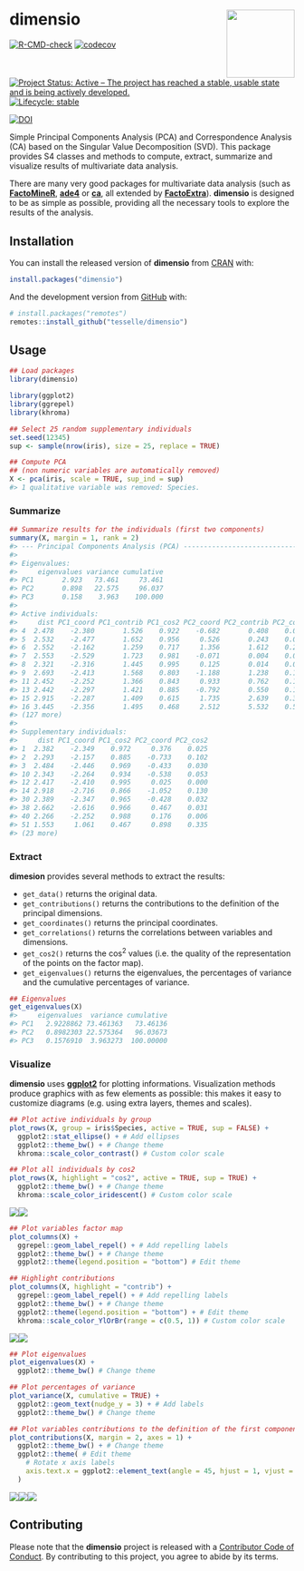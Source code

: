 
<!-- README.md is generated from README.Rmd. Please edit that file -->

# dimensio <img width=120px src="man/figures/logo.png" align="right" />

<!-- badges: start -->

[![R-CMD-check](https://github.com/tesselle/dimensio/workflows/R-CMD-check/badge.svg)](https://github.com/tesselle/dimensio/actions)
[![codecov](https://codecov.io/gh/tesselle/dimensio/branch/master/graph/badge.svg)](https://codecov.io/gh/tesselle/dimensio)

[![Project Status: Active – The project has reached a stable, usable
state and is being actively
developed.](https://www.repostatus.org/badges/latest/active.svg)](https://www.repostatus.org/#active)
[![Lifecycle:
stable](https://img.shields.io/badge/lifecycle-stable-brightgreen.svg)](https://www.tidyverse.org/lifecycle/#stable)

[![DOI](https://zenodo.org/badge/DOI/10.5281/zenodo.4478530.svg)](https://doi.org/10.5281/zenodo.4478530)
<!-- badges: end -->

Simple Principal Components Analysis (PCA) and Correspondence Analysis
(CA) based on the Singular Value Decomposition (SVD). This package
provides S4 classes and methods to compute, extract, summarize and
visualize results of multivariate data analysis.

There are many very good packages for multivariate data analysis (such
as [**FactoMineR**](http://factominer.free.fr/),
[**ade4**](https://pbil.univ-lyon1.fr/ade4/) or
[**ca**](https://cran.r-project.org/package=ca), all extended by
[**FactoExtra**](https://rpkgs.datanovia.com/factoextra)). **dimensio**
is designed to be as simple as possible, providing all the necessary
tools to explore the results of the analysis.

## Installation

You can install the released version of **dimensio** from
[CRAN](https://CRAN.R-project.org) with:

``` r
install.packages("dimensio")
```

And the development version from [GitHub](https://github.com/) with:

``` r
# install.packages("remotes")
remotes::install_github("tesselle/dimensio")
```

## Usage

``` r
## Load packages
library(dimensio)

library(ggplot2)
library(ggrepel)
library(khroma)
```

``` r
## Select 25 random supplementary individuals
set.seed(12345)
sup <- sample(nrow(iris), size = 25, replace = TRUE)

## Compute PCA
## (non numeric variables are automatically removed)
X <- pca(iris, scale = TRUE, sup_ind = sup)
#> 1 qualitative variable was removed: Species.
```

### Summarize

``` r
## Summarize results for the individuals (first two components)
summary(X, margin = 1, rank = 2)
#> --- Principal Components Analysis (PCA) -----------------------------------------
#> 
#> Eigenvalues:
#>     eigenvalues variance cumulative
#> PC1       2.923   73.461     73.461
#> PC2       0.898   22.575     96.037
#> PC3       0.158    3.963    100.000
#> 
#> Active individuals:
#>     dist PC1_coord PC1_contrib PC1_cos2 PC2_coord PC2_contrib PC2_cos2
#> 4  2.478    -2.380       1.526    0.922    -0.682       0.408    0.076
#> 5  2.532    -2.477       1.652    0.956     0.526       0.243    0.043
#> 6  2.552    -2.162       1.259    0.717     1.356       1.612    0.282
#> 7  2.553    -2.529       1.723    0.981    -0.071       0.004    0.001
#> 8  2.321    -2.316       1.445    0.995     0.125       0.014    0.003
#> 9  2.693    -2.413       1.568    0.803    -1.188       1.238    0.195
#> 11 2.452    -2.252       1.366    0.843     0.933       0.762    0.145
#> 13 2.442    -2.297       1.421    0.885    -0.792       0.550    0.105
#> 15 2.915    -2.287       1.409    0.615     1.735       2.639    0.354
#> 16 3.445    -2.356       1.495    0.468     2.512       5.532    0.532
#> (127 more)
#> 
#> Supplementary individuals:
#>     dist PC1_coord PC1_cos2 PC2_coord PC2_cos2
#> 1  2.382    -2.349    0.972     0.376    0.025
#> 2  2.293    -2.157    0.885    -0.733    0.102
#> 3  2.484    -2.446    0.969    -0.433    0.030
#> 10 2.343    -2.264    0.934    -0.538    0.053
#> 12 2.417    -2.410    0.995     0.025    0.000
#> 14 2.918    -2.716    0.866    -1.052    0.130
#> 30 2.389    -2.347    0.965    -0.428    0.032
#> 38 2.662    -2.616    0.966     0.467    0.031
#> 40 2.266    -2.252    0.988     0.176    0.006
#> 51 1.553     1.061    0.467     0.898    0.335
#> (23 more)
```

### Extract

**dimesion** provides several methods to extract the results:

-   `get_data()` returns the original data.
-   `get_contributions()` returns the contributions to the definition of
    the principal dimensions.
-   `get_coordinates()` returns the principal coordinates.
-   `get_correlations()` returns the correlations between variables and
    dimensions.
-   `get_cos2()` returns the cos<sup>2</sup> values (i.e. the quality of
    the representation of the points on the factor map).
-   `get_eigenvalues()` returns the eigenvalues, the percentages of
    variance and the cumulative percentages of variance.

``` r
## Eigenvalues
get_eigenvalues(X)
#>     eigenvalues  variance cumulative
#> PC1   2.9228862 73.461363   73.46136
#> PC2   0.8982303 22.575364   96.03673
#> PC3   0.1576910  3.963273  100.00000
```

### Visualize

**dimensio** uses [**ggplot2**](https://github.com/tidyverse/ggplot2)
for plotting informations. Visualization methods produce graphics with
as few elements as possible: this makes it easy to customize diagrams
(e.g. using extra layers, themes and scales).

``` r
## Plot active individuals by group
plot_rows(X, group = iris$Species, active = TRUE, sup = FALSE) +
  ggplot2::stat_ellipse() + # Add ellipses
  ggplot2::theme_bw() + # Change theme
  khroma::scale_color_contrast() # Custom color scale

## Plot all individuals by cos2
plot_rows(X, highlight = "cos2", active = TRUE, sup = TRUE) +
  ggplot2::theme_bw() + # Change theme
  khroma::scale_color_iridescent() # Custom color scale
```

![](man/figures/README-plot-ind-1.png)![](man/figures/README-plot-ind-2.png)

``` r
## Plot variables factor map
plot_columns(X) +
  ggrepel::geom_label_repel() + # Add repelling labels
  ggplot2::theme_bw() + # Change theme
  ggplot2::theme(legend.position = "bottom") # Edit theme

## Highlight contributions
plot_columns(X, highlight = "contrib") +
  ggrepel::geom_label_repel() + # Add repelling labels
  ggplot2::theme_bw() + # Change theme
  ggplot2::theme(legend.position = "bottom") + # Edit theme
  khroma::scale_color_YlOrBr(range = c(0.5, 1)) # Custom color scale
```

![](man/figures/README-plot-var-1.png)![](man/figures/README-plot-var-2.png)

``` r
## Plot eigenvalues
plot_eigenvalues(X) +
  ggplot2::theme_bw() # Change theme

## Plot percentages of variance
plot_variance(X, cumulative = TRUE) +
  ggplot2::geom_text(nudge_y = 3) + # Add labels
  ggplot2::theme_bw() # Change theme

## Plot variables contributions to the definition of the first component
plot_contributions(X, margin = 2, axes = 1) +
  ggplot2::theme_bw() + # Change theme
  ggplot2::theme( # Edit theme
    # Rotate x axis labels
    axis.text.x = ggplot2::element_text(angle = 45, hjust = 1, vjust = 1)
  )
```

![](man/figures/README-plot-eig-1.png)![](man/figures/README-plot-eig-2.png)![](man/figures/README-plot-eig-3.png)

## Contributing

Please note that the **dimensio** project is released with a
[Contributor Code of
Conduct](https://github.com/tesselle/dimensio/blob/master/.github/CODE_OF_CONDUCT.md).
By contributing to this project, you agree to abide by its terms.
